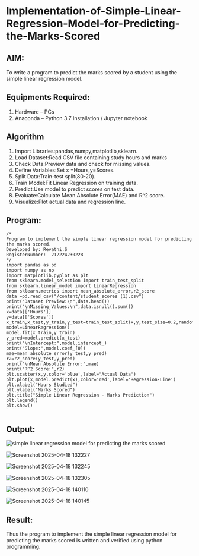 # Implementation-of-Simple-Linear-Regression-Model-for-Predicting-the-Marks-Scored

## AIM:
To write a program to predict the marks scored by a student using the simple linear regression model.

## Equipments Required:
1. Hardware – PCs
2. Anaconda – Python 3.7 Installation / Jupyter notebook

## Algorithm
1. Import Libraries:pandas,numpy,matplotlib,sklearn.
2. Load Dataset:Read CSV file containing study hours and marks
3. Check Data:Preview data and check  for missing values.
4. Define Variables:Set x =Hours,y=Scores.
5. Split Data:Train-test split(80-20).
6. Train Model:Fit Linear Regression on training data.
7. Predict:Use model to predict scores on test data.
8. Evaluate:Calculate Mean Absolute Error(MAE) and R^2 score.
9. Visualize:Plot actual data and regression line.
   

## Program:
```
/*
Program to implement the simple linear regression model for predicting the marks scored.
Developed by: Revathi.S
RegisterNumber:  212224230228
*/
import pandas as pd
import numpy as np
import matplotlib.pyplot as plt
from sklearn.model_selection import train_test_split
from sklearn.linear_model import LinearRegression
from sklearn.metrics import mean_absolute_error,r2_score
data =pd.read_csv("/content/student_scores (1).csv")
print("Dataset Preview:\n",data.head())
print("\nMissing Values:\n",data.isnull().sum())
x=data[['Hours']]
y=data[['Scores']]
x_train,x_test,y_train,y_test=train_test_split(x,y,test_size=0.2,random_state=42)
model=LinearRegression()
model.fit(x_train,y_train)
y_pred=model.predict(x_test)
print("\nIntercept:",model.intercept_)
print("Slope:",model.coef_[0])
mae=mean_absolute_error(y_test,y_pred)
r2=r2_score(y_test,y_pred)
print("\nMean Absolute Error:",mae)
print("R^2 Score:",r2)
plt.scatter(x,y,color='blue',label="Actual Data")
plt.plot(x,model.predict(x),color='red',label='Regression-Line')
plt.xlabel("Hours Studied")
plt.ylabel("Marks Scored")
plt.title("Simple Linear Regression - Marks Prediction")
plt.legend()
plt.show()


```

## Output:
![simple linear regression model for predicting the marks scored](sam.png)

![Screenshot 2025-04-18 132227](https://github.com/user-attachments/assets/2ad048f8-822c-45e7-95cd-624a0abccfc5)

![Screenshot 2025-04-18 132245](https://github.com/user-attachments/assets/4af52c25-1c6f-4d48-8d9b-2cf864ad3f9f)


![Screenshot 2025-04-18 132305](https://github.com/user-attachments/assets/3ecf2745-6be9-4d93-bdbf-4d6cfe6b38bd)


![Screenshot 2025-04-18 140110](https://github.com/user-attachments/assets/0cd8ffdf-05da-47a7-b1e1-b413fa4416bd)


![Screenshot 2025-04-18 140145](https://github.com/user-attachments/assets/1219d117-711f-43b3-ae50-dce4cc1a9a8c)









## Result:
Thus the program to implement the simple linear regression model for predicting the marks scored is written and verified using python programming.
